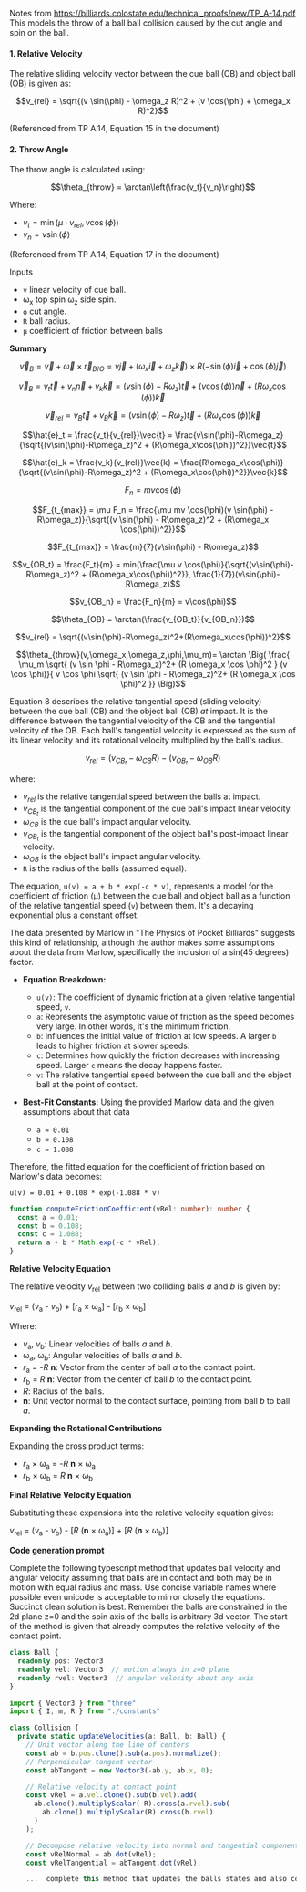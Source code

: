 
Notes from https://billiards.colostate.edu/technical_proofs/new/TP_A-14.pdf
This models the throw of a ball ball collision caused by the cut angle and spin on the ball.


#### 1. Relative Velocity 

The relative sliding velocity vector between the cue ball (CB) and object ball (OB) is given as:

```math
v_{rel} = \sqrt{(v \sin(\phi) - \omega_z R)^2 + (v \cos(\phi) + \omega_x R)^2}
```

(Referenced from TP A.14, Equation 15 in the document)


#### 2. Throw Angle 
The throw angle is calculated using:

```math
\theta_{throw} = \arctan\left(\frac{v_t}{v_n}\right)
```

Where:

- $` v_t = \min(\mu \cdot v_{rel}, v \cos(\phi)) `$  
- $` v_n = v \sin(\phi) `$  

(Referenced from TP A.14, Equation 17 in the document)

Inputs

*   `v` linear velocity of cue ball.
*    ω<sub>x</sub> top spin ω<sub>z</sub> side spin.
*   `ϕ` cut angle.
*   `R` ball radius.
*   `μ` coefficient of friction between balls


**Summary**

```math
\vec{v}_B = \vec{v} + \vec{\omega} \times \vec{r}_{B/O} = v\vec{j} + (\omega_x\vec{i} + \omega_z\vec{k}) \times R(-\sin(\phi)\vec{i} + \cos(\phi)\vec{j})
```

```math
\vec{v}_B = v_t\vec{t} + v_n\vec{n} + v_k\vec{k} = (v\sin(\phi) - R\omega_z)\vec{t} + (v\cos(\phi))\vec{n} + (R\omega_x\cos(\phi))\vec{k}
```

```math
\vec{v}_{rel} = v_B\vec{t} + v_B\vec{k} = (v\sin(\phi) - R\omega_z)\vec{t} + (R\omega_x\cos(\phi))\vec{k}
```

```math
\hat{e}_t = \frac{v_t}{v_{rel}}\vec{t} = \frac{v\sin(\phi)-R\omega_z}{\sqrt{(v\sin(\phi)-R\omega_z)^2 + (R\omega_x\cos(\phi))^2}}\vec{t}
```

```math
\hat{e}_k = \frac{v_k}{v_{rel}}\vec{k} = \frac{R\omega_x\cos(\phi)}{\sqrt{(v\sin(\phi)-R\omega_z)^2 + (R\omega_x\cos(\phi))^2}}\vec{k}
```

```math
F_n = mv\cos(\phi)
```

```math
F_{t_{max}} = \mu F_n = \frac{\mu mv \cos(\phi)(v \sin(\phi) - R\omega_z)}{\sqrt{(v \sin(\phi) - R\omega_z)^2 + (R\omega_x \cos(\phi))^2}}
```

```math
F_{t_{max}} = \frac{m}{7}(v\sin(\phi) - R\omega_z)
```

```math
v_{OB_t} = \frac{F_t}{m} = min(\frac{\mu v \cos(\phi)}{\sqrt{(v\sin(\phi)-R\omega_z)^2 + (R\omega_x\cos(\phi))^2}}, \frac{1}{7})(v\sin(\phi)-R\omega_z)
```

```math
v_{OB_n} = \frac{F_n}{m} = v\cos(\phi)
```

```math
\theta_{OB} = \arctan(\frac{v_{OB_t}}{v_{OB_n}})
```

```math
v_{rel} = \sqrt{(v\sin(\phi)-R\omega_z)^2+(R\omega_x\cos(\phi))^2}
```

```math
\theta_{throw}(v,\omega_x,\omega_z,\phi,\mu_m)= \arctan \Big(  \frac{ \mu_m \sqrt{ (v \sin \phi - R\omega_z)^2+ (R \omega_x \cos \phi)^2 } (v \cos \phi)}{ v \cos \phi \sqrt{ (v \sin \phi - R\omega_z)^2+ (R \omega_x \cos \phi)^2 }} \Big)
```

Equation 8 describes the relative tangential speed (sliding velocity) between the cue ball (CB) and the object ball (OB) *at* impact. It is the difference between the tangential velocity of the CB and the tangential velocity of the OB. Each ball's tangential velocity is expressed as the sum of its linear velocity and its rotational velocity multiplied by the ball's radius.

```math
v_{rel} = (v_{CB_t} - \omega_{CB}  R) - (v_{OB_t} - \omega_{OB}  R)
```

where:

* $`v_{rel}`$ is the relative tangential speed between the balls at impact.
* $`v_{CB_t}`$ is the tangential component of the cue ball's impact linear velocity.
* $`\omega_{CB}`$ is the cue ball's impact angular velocity.
* $`v_{OB_t}`$ is the tangential component of the object ball's post-impact linear velocity.
* $`\omega_{OB}`$ is the object ball's impact angular velocity.
* `R` is the radius of the balls (assumed equal).


The equation, `u(v) = a + b * exp(-c * v)`, represents a model for the coefficient of friction (µ) between the cue ball and object ball as a function of the relative tangential speed (`v`) between them. It's a decaying exponential plus a constant offset.

 The data presented by Marlow in "The Physics of Pocket Billiards" suggests this kind of relationship, although the author makes some assumptions about the data from Marlow, specifically the inclusion of a sin(45 degrees) factor.
* **Equation Breakdown:**
    * `u(v)`:  The coefficient of dynamic friction at a given relative tangential speed, `v`.
    * `a`: Represents the asymptotic value of friction as the speed becomes very large. In other words, it's the minimum friction.
    * `b`: Influences the initial value of friction at low speeds. A larger `b` leads to higher friction at slower speeds.
    * `c`: Determines how quickly the friction decreases with increasing speed. Larger `c` means the decay happens faster.
    * `v`: The relative tangential speed between the cue ball and the object ball at the point of contact.

* **Best-Fit Constants:** Using the provided Marlow data and the given assumptions about that data
    * `a ≈ 0.01`
    * `b ≈ 0.108`
    * `c ≈ 1.088`

Therefore, the fitted equation for the coefficient of friction based on Marlow's data becomes:

```
u(v) = 0.01 + 0.108 * exp(-1.088 * v)
```
```typescript 
function computeFrictionCoefficient(vRel: number): number {
  const a = 0.01;
  const b = 0.108;
  const c = 1.088;
  return a + b * Math.exp(-c * vRel);
}
```
**Relative Velocity Equation**

The relative velocity  *v*<sub>rel</sub> between two colliding balls *a* and *b* is given by:

  *v*<sub>rel</sub> = (*v*<sub>a</sub> - *v*<sub>b</sub>) + [*r*<sub>a</sub> × ω<sub>a</sub>] - [*r*<sub>b</sub> × ω<sub>b</sub>]

Where:

*   *v*<sub>a</sub>, *v*<sub>b</sub>: Linear velocities of balls *a* and *b*.
*   ω<sub>a</sub>, ω<sub>b</sub>: Angular velocities of balls *a* and *b*.
*   *r*<sub>a</sub> = -*R* **n**: Vector from the center of ball *a* to the contact point.
*   *r*<sub>b</sub> = *R* **n**: Vector from the center of ball *b* to the contact point.
*   *R*: Radius of the balls.
*   **n**: Unit vector normal to the contact surface, pointing from ball *b* to ball *a*.

**Expanding the Rotational Contributions**

Expanding the cross product terms:

*   *r*<sub>a</sub> × ω<sub>a</sub> = -*R* **n** × ω<sub>a</sub>
*   *r*<sub>b</sub> × ω<sub>b</sub> =  *R* **n** × ω<sub>b</sub>

**Final Relative Velocity Equation**

Substituting these expansions into the relative velocity equation gives:

*v*<sub>rel</sub> = (*v*<sub>a</sub> - *v*<sub>b</sub>) - [*R* (**n** × ω<sub>a</sub>)] + [*R* (**n** × ω<sub>b</sub>)]


**Code generation prompt**

Complete the following typescript method that updates ball velocity and angular velocity assuming that balls are in contact and both may be in motion with equal radius and mass. Use concise variable names where possible even unicode is acceptable to mirror closely the equations. Succinct clean solution is best. Remember the balls are constrained in the
2d plane z=0 and the spin axis of the balls is arbitrary 3d vector. The start of the method
is given that already computes the relative velocity of the contact point.

```typescript
class Ball {
  readonly pos: Vector3
  readonly vel: Vector3  // motion always in z=0 plane
  readonly rvel: Vector3  // angular velocity about any axis
}

import { Vector3 } from "three"
import { I, m, R } from "./constants"

class Collision {
  private static updateVelocities(a: Ball, b: Ball) {
    // Unit vector along the line of centers
    const ab = b.pos.clone().sub(a.pos).normalize();
    // Perpendicular tangent vector
    const abTangent = new Vector3(-ab.y, ab.x, 0);

    // Relative velocity at contact point
    const vRel = a.vel.clone().sub(b.vel).add(
      ab.clone().multiplyScalar(-R).cross(a.rvel).sub(
        ab.clone().multiplyScalar(R).cross(b.rvel)
      )
    );

    // Decompose relative velocity into normal and tangential components
    const vRelNormal = ab.dot(vRel);
    const vRelTangential = abTangent.dot(vRel);

    ...  complete this method that updates the balls states and also computes the throw angle ...
```
